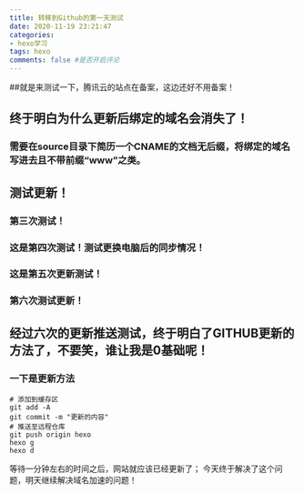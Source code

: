 ```yaml
---
title: 转移到Github的第一天测试
date: 2020-11-19 23:21:47
categories:
- hexo学习
tags: hexo
comments: false #是否开启评论
---
```

##就是来测试一下，腾讯云的站点在备案，这边还好不用备案！

## 终于明白为什么更新后绑定的域名会消失了！
### 需要在source目录下简历一个CNAME的文档无后缀，将绑定的域名写进去且不带前缀“www”之类。
## 测试更新！
### 第三次测试！
### 这是第四次测试！测试更换电脑后的同步情况！
### 这是第五次更新测试！
### 第六次测试更新！
## 经过六次的更新推送测试，终于明白了GITHUB更新的方法了，不要笑，谁让我是0基础呢！
### 一下是更新方法
```
# 添加到缓存区
git add -A
git commit -m "更新的内容"
# 推送至远程仓库
git push origin hexo
hexo g
hexo d
```
等待一分钟左右的时间之后，网站就应该已经更新了；
今天终于解决了这个问题，明天继续解决域名加速的问题！